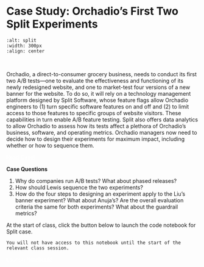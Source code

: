 # **Case Study:** Orchadio’s First Two Split Experiments

```{image} ../images/split.png
:alt: split
:width: 300px
:align: center
```

<br>

Orchadio, a direct-to-consumer grocery business, needs to conduct its first two A/B tests—one to evaluate the effectiveness and functioning of its newly redesigned website, and one to market-test four versions of a new banner for the website. To do so, it will rely on a technology management platform designed by Split Software, whose feature flags allow Orchadio engineers to (1) turn specific software features on and off and (2) to limit access to those features to specific groups of website visitors. These capabilities in turn enable A/B feature testing. Split also offers data analytics to allow Orchadio to assess how its tests affect a plethora of Orchadio’s business, software, and operating metrics. Orchadio managers now need to decide how to design their experiments for maximum impact, including whether or how to sequence them.

<a href="https://drive.google.com/file/d/12bfu5-NVD06AhHIJAsOLT7jZ80E-Tiq_/view?usp=sharing" class="btn btn-primary" style="color:white;" target="_blank">Read Case!</a>

**Case Questions**

1. Why do companies run A/B tests? What about phased releases? 
2. How should Lewis sequence the two experiments?
3. How do the four steps to designing an experiment apply to the Liu’s banner experiment? What about Anuja’s? Are the overall evaluation criteria the same for both experiments? What about the guardrail metrics? 

At the start of class, click the button below to launch the code notebook for Split case. 

```{warning}
You will not have access to this notebook until the start of the relevant class session.
```

<a href="https://colab.research.google.com/drive/1Qdizw9BZXfKfPclkvAnqx0tv51PGWSrI?usp=sharing" class="btn btn-primary" style="color:white;" target="_blank">Launch Notebook!</a>